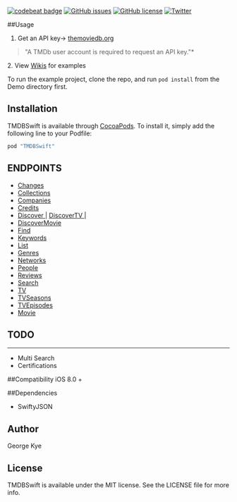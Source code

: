 [![codebeat badge](https://codebeat.co/badges/7a5d93bf-b630-4f1a-a968-4c17903d3906)](https://codebeat.co/projects/github-com-gkye-themoviedatabaseswiftwrapper)
[![GitHub issues](https://img.shields.io/github/issues/gkye/TheMovieDatabaseSwiftWrapper.svg)](https://github.com/gkye/TheMovieDatabaseSwiftWrapper/issues)
[![GitHub license](https://img.shields.io/badge/license-MIT-blue.svg)](https://raw.githubusercontent.com/gkye/TheMovieDatabaseSwiftWrapper/master/LICENSE)
[![Twitter](https://img.shields.io/twitter/url/https/github.com/gkye/TheMovieDatabaseSwiftWrapper.svg?style=social)](https://twitter.com/intent/tweet?text=Wow:&url=%5Bobject%20Object%5D)

##Usage

1. Get an API key-> <a href="themoviedb.org">themoviedb.org</a>
<blockquote>
<p>"A TMDb user account is required to request an API key."*</p>
</blockquote>
2. View <a href="https://github.com/gkye/TheMovieDatabaseSwiftWrapper/wiki">Wikis</a> for examples 
<br>

To run the example project, clone the repo, and run `pod install` from the Demo directory first.

## Installation

TMDBSwift is available through [CocoaPods](http://cocoapods.org). To install
it, simply add the following line to your Podfile:
```ruby
pod "TMDBSwift"
```

## ENDPOINTS
* <a href="https://github.com/gkye/TheMovieDatabaseSwiftWrapper/wiki/Changes">Changes</a>
* <a href="https://github.com/gkye/TheMovieDatabaseSwiftWrapper/wiki/Collections"> Collections </a>
* <a href="https://github.com/gkye/TheMovieDatabaseSwiftWrapper/wiki/Companies"> Companies </a>
* <a href="https://github.com/gkye/TheMovieDatabaseSwiftWrapper/wiki/Credits"> Credits </a>
* <a href="https://github.com/gkye/TheMovieDatabaseSwiftWrapper/wiki/Discover"> Discover </a> | <a href="https://github.com/gkye/TheMovieDatabaseSwiftWrapper/wiki/DiscoverTV"> DiscoverTV </a> | 
* <a href="https://github.com/gkye/TheMovieDatabaseSwiftWrapper/wiki/DiscoverMovie"> DiscoverMovie</a>
*  <a href="https://github.com/gkye/TheMovieDatabaseSwiftWrapper/wiki/Find"> Find</a>
* <a href="https://github.com/gkye/TheMovieDatabaseSwiftWrapper/wiki/Keywords"> Keywords </a>
* <a href="https://github.com/gkye/TheMovieDatabaseSwiftWrapper/wiki/Lists"> List </a>
* <a href="https://github.com/gkye/TheMovieDatabaseSwiftWrapper/wiki/Genres"> Genres </a>
* <a href="https://github.com/gkye/TheMovieDatabaseSwiftWrapper/wiki/Networks"> Networks </a>
* <a href="https://github.com/gkye/TheMovieDatabaseSwiftWrapper/wiki/People"> People </a>
* <a href="https://github.com/gkye/TheMovieDatabaseSwiftWrapper/wiki/Reviews"> Reviews </a> 
* <a href="https://github.com/gkye/TheMovieDatabaseSwiftWrapper/wiki/Search"> Search </a> 
* <a href="https://github.com/gkye/TheMovieDatabaseSwiftWrapper/wiki/TV">TV</a>
* <a href="https://github.com/gkye/TheMovieDatabaseSwiftWrapper/wiki/TVSeasons">TVSeasons</a>
* <a href="https://github.com/gkye/TheMovieDatabaseSwiftWrapper/wiki/TVEpisodes">TVEpisodes</a>
* <a href="https://github.com/gkye/TheMovieDatabaseSwiftWrapper/wiki/Movie">Movie</a>

## TODO
---------
* Multi Search
* Certifications 

##Compatibility
iOS 8.0 +

##Dependencies
* SwiftyJSON


## Author
George Kye

## License
TMDBSwift is available under the MIT license. See the LICENSE file for more info.


